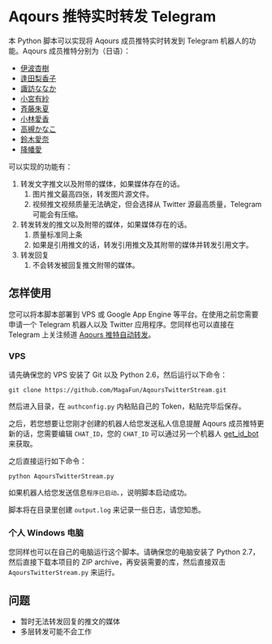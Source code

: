 # Aqours 推特实时转发 Telegram

本 Python 脚本可以实现将 Aqours 成员推特实时转发到 Telegram 机器人的功能。Aqours 成员推特分别为（日语）：

* [伊波杏樹](https://twitter.com/anju_inami)
* [逢田梨香子](https://twitter.com/Rikako_Aida)
* [諏訪ななか](https://twitter.com/suwananaka)
* [小宮有紗](https://twitter.com/box_komiyaarisa)
* [斉藤朱夏](https://twitter.com/Saito_Shuka)
* [小林愛香](https://twitter.com/Aikyan_)
* [高槻かなこ](https://twitter.com/Kanako_tktk)
* [鈴木愛奈](https://twitter.com/aina_suzuki723)
* [降幡愛](https://twitter.com/furihata_ai)

可以实现的功能有：

1. 转发文字推文以及附带的媒体，如果媒体存在的话。
	1. 图片推文最高四张，转发图片源文件。
	2. 视频推文视频质量无法确定，但会选择从 Twitter 源最高质量，Telegram 可能会有压缩。
2. 转发转发的推文以及附带的媒体，如果媒体存在的话。
	1. 质量标准同上条
	2. 如果是引用推文的话，转发引用推文及其附带的媒体并转发引用文字。
3. 转发回复
	1. 不会转发被回复推文附带的媒体。

## 怎样使用

您可以将本脚本部署到 VPS 或 Google App Engine 等平台。在使用之前您需要申请一个 Telegram 机器人以及 Twitter 应用程序。您同样也可以直接在 Telegram 上关注频道 [Aqours 推特自动转发](https://t.me/MagaFunbotfield)。

### VPS

请先确保您的 VPS 安装了 Git 以及 Python 2.6，然后运行以下命令：

`git clone https://github.com/MagaFun/AqoursTwitterStream.git
`

然后进入目录，在 `authconfig.py` 内粘贴自己的 Token，粘贴完毕后保存。

之后，若您想要让您刚才创建的机器人给您发送私人信息提醒 Aqours 成员推特更新的话，您需要编辑 `CHAT_ID`，您的 `CHAT_ID` 可以通过另一个机器人 [get_id_bot](https://telegram.me/get_id_bot) 来获取。

之后直接运行如下命令：

`python AqoursTwitterStream.py`

如果机器人给您发送信息`程序已启动。`，说明脚本启动成功。

脚本将在目录里创建 `output.log` 来记录一些日志，请您知悉。

### 个人 Windows 电脑

您同样也可以在自己的电脑运行这个脚本。请确保您的电脑安装了 Python 2.7，然后直接下载本项目的 ZIP archive，再安装需要的库，然后直接双击 `AqoursTwitterStream.py` 来运行。

## 问题

* 暂时无法转发回复的推文的媒体
* 多层转发可能不会工作
